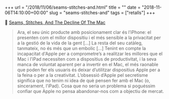 +++
url = "/2018/11/06/seams-stitches-and.html"
title = ""
date = "2018-11-06T14:10:00+00:00"
slug = "seams-stitches-and"
tags = ["retalls"]
+++

📎 [Seams, Stitches, And The Decline Of The Mac](https://www.baldurbjarnason.com/2018/11/03/seams-stitches-and-the-decline-of-the-mac/)

> Ara, el seu únic producte amb posicionament clar és l’iPhone: el presenten com el millor dispositiu i el més sensible a la privacitat per a la gestió de la vida de la gent […] La resta del seu catàleg, tanmateix, no és més que un embolic […] Tenint en compte la incapacitat d'Apple per a comprometre’s a realitzar les millores que el Mac i l’iPad necessiten com a dispositius de productivitat, i la seva manca de voluntat aparent per a invertir en el Mac, el més raonable que poden fer els usuaris és deixar d’utilitzar dispositius Apple per a la feina o per a la creativitat. L’obsessió d’Apple pel secretisme significa que no tenim ni idea de què pensen fer amb el Mac (o, sincerament, l’iPad). Cosa que no seria un problema si poguéssim confiar que Apple no pensa abandonar-nos com a objectiu de mercat.
